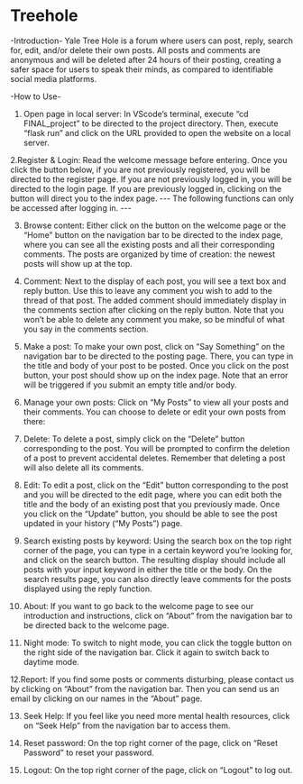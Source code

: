 # Treehole
-Introduction-
Yale Tree Hole is a forum where users can post, reply, search for, edit, and/or delete their own posts. All posts and comments are anonymous and will be deleted after 24 hours of their posting, creating a safer space for users to speak their minds, as compared to identifiable social media platforms.


-How to Use-
1. Open page in local server:
    In VScode’s terminal, execute “cd FINAL_project” to be directed to the project directory. Then, execute “flask run” and click on the URL provided to open the website on a local server.

2.Register & Login:
    Read the welcome message before entering. Once you click the button below, if you are not previously registered, you will be directed to the register page. If you are not previously logged in, you will be directed to the login page. If you are previously logged in, clicking on the button will direct you to the index page.
--- The following functions can only be accessed after logging in. ---

3. Browse content:
    Either click on the button on the welcome page or the “Home” button on the navigation bar to be directed to the index page, where you can see all the existing posts and all their corresponding comments. The posts are organized by time of creation: the newest posts will show up at the top.

4. Comment:
    Next to the display of each post, you will see a text box and reply button. Use this to leave any comment you wish to add to the thread of that post. The added comment should immediately display in the comments section after clicking on the reply button. Note that you won’t be able to delete any comment you make, so be mindful of what you say in the comments section.

5. Make a post:
    To make your own post, click on “Say Something” on the navigation bar to be directed to the posting page. There, you can type in the title and body of your post to be posted. Once you click on the post button, your post should show up on the index page. Note that an error will be triggered if you submit an empty title and/or body.

6. Manage your own posts:
    Click on “My Posts” to view all your posts and their comments. You can choose to delete or edit your own posts from there:

7. Delete:
    To delete a post, simply click on the “Delete” button corresponding to the post. You will be prompted to confirm the deletion of a post to prevent accidental deletes. Remember that deleting a post will also delete all its comments.

8. Edit:
    To edit a post, click on the “Edit” button corresponding to the post and you will be directed to the edit page, where you can edit both the title and the body of an existing post that you previously made. Once you click on the “Update” button, you should be able to see the post updated in your history (“My Posts”) page.

9. Search existing posts by keyword:
    Using the search box on the top right corner of the page, you can type in a certain keyword you’re looking for, and click on the search button. The resulting display should include all posts with your input keyword in either the title or the body. On the search results page, you can also directly leave comments for the posts displayed using the reply function.

10. About:
    If you want to go back to the welcome page to see our introduction and instructions, click on “About” from the navigation bar to be directed back to the welcome page.

11. Night mode:
    To switch to night mode, you can click the toggle button on the right side of the navigation bar. Click it again to switch back to daytime mode.

12.Report:
    If you find some posts or comments disturbing, please contact us by clicking on “About” from the navigation bar. Then you can send us an email by clicking on our names in the “About” page.

13. Seek Help:
    If you feel like you need more mental health resources, click on “Seek Help” from the navigation bar to access them.

14. Reset password:
    On the top right corner of the page, click on “Reset Password” to reset your password.

15. Logout:
    On the top right corner of the page, click on “Logout” to log out.


